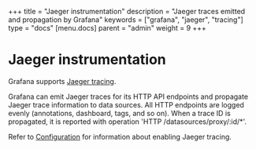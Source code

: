 +++
title = "Jaeger instrumentation"
description = "Jaeger traces emitted and propagation by Grafana"
keywords = ["grafana", "jaeger", "tracing"]
type = "docs"
[menu.docs]
parent = "admin"
weight = 9
+++

# Jaeger instrumentation

Grafana supports [Jaeger tracing](https://www.jaegertracing.io/).

Grafana can emit Jaeger traces for its HTTP API endpoints and propagate Jaeger trace information to data sources. 
All HTTP endpoints are logged evenly (annotations, dashboard, tags, and so on).
When a trace ID is propagated, it is reported with operation 'HTTP /datasources/proxy/:id/*'.

Refer to [Configuration](https://grafana.com/docs/grafana/latest/installation/configuration/#tracing-jaeger) for information about enabling Jaeger tracing.
